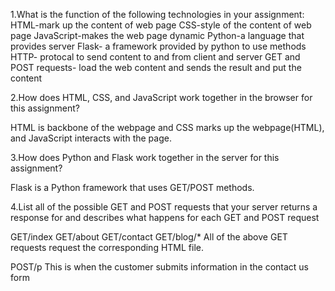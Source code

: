 1.What is the function of the following technologies in your assignment:
HTML-mark up the content of web page
CSS-style of the content of web page
JavaScript-makes the web page dynamic
Python-a language that provides server 
Flask- a framework provided by python to use methods
HTTP- protocal to send content to and from client and server
GET and POST requests- load the web content and sends the result and put the content

2.How does HTML, CSS, and JavaScript work together in the browser for this assignment?

HTML is backbone of the webpage and CSS marks up the webpage(HTML), and
JavaScript interacts with the page.

3.How does Python and Flask work together in the server for this assignment?

Flask is a Python framework that uses GET/POST methods.

4.List all of the possible GET and POST requests that your server returns a response for and describes what happens for each GET and POST request

GET/index GET/about GET/contact GET/blog/* All of the above GET requests request the corresponding HTML file.

POST/p This is when the customer submits information in the contact us form